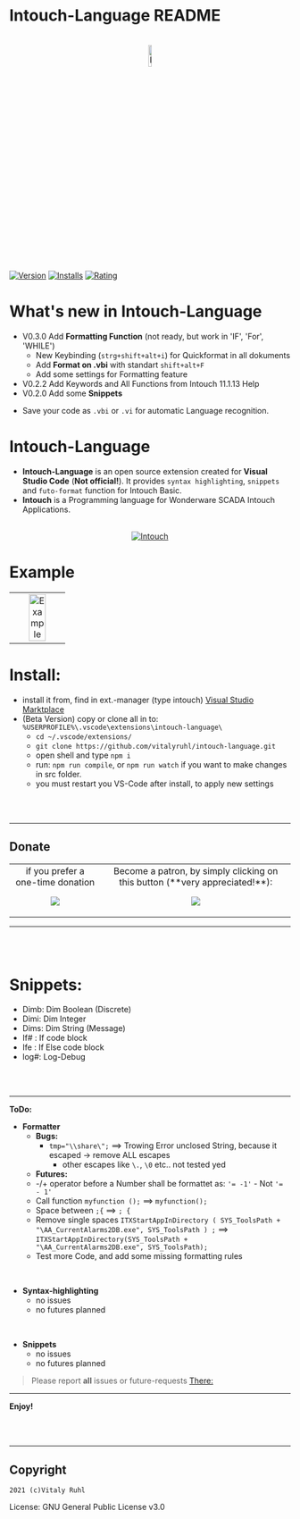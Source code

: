 # Intouch-Language README


<p align="center">
  <br />
  <a title="Intouch-Language" href="https://github.com/vitalyruhl/intouch-language"><img src="https://raw.githubusercontent.com/vitalyruhl/intouch-language/master/images/logo.png" alt="Intouch-Language Logo" width="10%" /></a>
</p>


[![Version](https://vsmarketplacebadge.apphb.com/version/Vitaly-ruhl.intouch-language.svg)](https://marketplace.visualstudio.com/items?itemName=Vitaly-ruhl.intouch-language)
[![Installs](https://vsmarketplacebadge.apphb.com/installs-short/Vitaly-ruhl.intouch-language.svg)](https://marketplace.visualstudio.com/items?itemName=Vitaly-ruhl.intouch-language)
[![Rating](https://vsmarketplacebadge.apphb.com/rating/Vitaly-ruhl.intouch-language.svg)](https://marketplace.visualstudio.com/items?itemName=Vitaly-ruhl.intouch-language) 

<!-- 
[![Build Status](https://travis-ci.org/Vitaly-ruhl/intouch-language.svg?branch=master)](https://travis-ci.org/Vitaly-ruhl/intouch-language)

-->


# What's new in Intouch-Language
- V0.3.0 Add **Formatting Function** (not ready, but work in 'IF', 'For', 'WHILE')
  + New Keybinding (`strg+shift+alt+i`) for Quickformat in all dokuments
  + Add **Format on .vbi** with standart `shift+alt+F`
  + Add some settings for Formatting feature
- V0.2.2 Add Keywords and All Functions from Intouch 11.1.13 Help
- V0.2.0 Add some **Snippets**

* Save your code as `.vbi` or `.vi` for automatic Language recognition. 


# Intouch-Language
- **Intouch-Language** is an open source extension created for **Visual Studio Code** (**Not official!**). It provides `syntax highlighting`, `snippets` and `futo-format` function for Intouch Basic.
- **Intouch** is a Programming language for Wonderware SCADA Intouch Applications.



<p align="center" bgcolor:=#3f3f3f>
  <br />
  <a title="Intouch" href="https://factorysoftware.de/"><img src="https://factorysoftware.de/resources/uploads/2020/02/wonderware-germany-austria-footer.png" alt="Intouch" /></a>   
</p>

# Example
<table align="center" width="100%" border="0">
  <tr>
    <td align="center" border="0">
    <a title="Intouch-Language" href="https://github.com/vitalyruhl/intouch-language"><img src="https://raw.githubusercontent.com/vitalyruhl/intouch-language/master/images/example.gif" alt="Example" width="60%" /></a>
    </td>
  </tr>
</table>


# Install:
* install it from, find in ext.-manager (type intouch) 
[Visual Studio Marktplace](https://marketplace.visualstudio.com/items?itemName=Vitaly-ruhl.intouch-language)
* (Beta Version) copy or clone all in to: `%USERPROFILE%\.vscode\extensions\intouch-language\`
  + `cd ~/.vscode/extensions/`
  + `git clone https://github.com/vitalyruhl/intouch-language.git`
  + open shell and type `npm i`
  + run: `npm run compile`, or `npm run watch` if you want to make changes in src folder.
  + you must restart you VS-Code after install, to apply new settings 


<p align="center">
  <br />
  <br />
</p>


---


## Donate

<table align="center" width="100%" border="0" bgcolor:=#3f3f3f>
<tr align="center">
<td align="center">  
if you prefer a one-time donation

[![](https://www.paypalobjects.com/en_US/i/btn/btn_donateCC_LG.gif)](https://paypal.me/FamilieRuhl)
</td>

<td align="center">  
Become a patron, by simply clicking on this button (**very appreciated!**):

[![](https://c5.patreon.com/external/logo/become_a_patron_button.png)](https://www.patreon.com/join/6555448/checkout?ru=undefined)

</td>
</tr>
</table>


---

<p align="center">
  <br />
  <br />
</p>


# Snippets:
* Dimb: Dim Boolean (Discrete)
* Dimi: Dim Integer
* Dims: Dim String (Message)
* If# : If code block
* Ife : If Else code block
* log#: Log-Debug



<p align="center">
  <br />
  <br />
</p>

 - - - 

 **ToDo:**

+ **Formatter**
  + **Bugs:**
    + `tmp="\\share\";` ==> Trowing Error unclosed String, because it escaped -> remove ALL escapes 
      + other escapes like `\.`, `\0` etc.. not tested yed
  + **Futures:**
  + -/+ operator before a Number shall be formattet as:  `'= -1'` - Not `'= - 1'`
  + Call function `myfunction ();` ==> `myfunction();`
  + Space between `;{` ==> `; {`
  + Remove single spaces `ITXStartAppInDirectory ( SYS_ToolsPath + "\AA_CurrentAlarms2DB.exe", SYS_ToolsPath ) ;` ==> `ITXStartAppInDirectory(SYS_ToolsPath + "\AA_CurrentAlarms2DB.exe", SYS_ToolsPath);`
  + Test more Code, and add some missing formatting rules

<br>

+ **Syntax-highlighting**
  + no issues
  + no futures planned
  
<br>

+ **Snippets**
  + no issues
  + no futures planned

 
> Please report **all** issues or future-requests [There:](https://github.com/vitalyruhl/intouch-language/issues)

 - - - 


<!-- 
* **Bug**:  Keywords bug:<br /> <a title="Intouch-Language bug3" href="https://github.com/vitalyruhl/intouch-language"><img src="https://raw.githubusercontent.com/vitalyruhl/intouch-language/master/images/bugs/Screenshot_3.jpg" alt="Intouch-Language bug3" width="80%" /></a>
<br /> <br /><a title="Intouch-Language bug3" href="https://github.com/vitalyruhl/intouch-language"><img src="https://raw.githubusercontent.com/vitalyruhl/intouch-language/master/images/bugs/Screenshot_4.jpg" alt="Intouch-Language bug3" width="80%" /></a>
-->


**Enjoy!**

<br>

<br>

- - -

## Copyright
`2021 (c)Vitaly Ruhl`

License: GNU General Public License v3.0